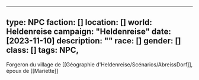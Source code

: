 
--- 
type: NPC 
faction: [] 
location: [] 
world: Heldenreise 
campaign: "Heldenreise" 
date: [2023-11-10] 
description: "" 
race: [] 
gender: [] 
class: [] 
tags: NPC, 
---


Forgeron du village de [[Géographie d'Heldenreise/Scénarios/AbreissDorf]], époux de [[Mariette]]
